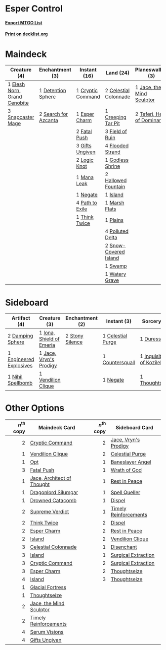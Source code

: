 # Esper Control

#### [Export MTGO List](../collection/Esper%20Control/Esper%20Control.txt)
#### [Print on decklist.org](http://decklist.org/?deckmain=2%09Celestial%20Colonnade%0A1%09Collective%20Brutality%0A1%09Creeping%20Tar%20Pit%0A1%09Cryptic%20Command%0A1%09Detention%20Sphere%0A1%09Elesh%20Norn,%20Grand%20Cenobite%0A1%09Esper%20Charm%0A2%09Fatal%20Push%0A3%09Field%20of%20Ruin%0A4%09Flooded%20Strand%0A3%09Gifts%20Ungiven%0A1%09Godless%20Shrine%0A2%09Hallowed%20Fountain%0A1%09Island%0A1%09Jace,%20the%20Mind%20Sculptor%0A2%09Lingering%20Souls%0A2%09Logic%20Knot%0A1%09Mana%20Leak%0A1%09Marsh%20Flats%0A1%09Negate%0A4%09Path%20to%20Exile%0A1%09Plains%0A4%09Polluted%20Delta%0A2%09Search%20for%20Azcanta%0A3%09Serum%20Visions%0A3%09Snapcaster%20Mage%0A2%09Snow-Covered%20Island%0A1%09Supreme%20Verdict%0A1%09Swamp%0A2%09Teferi,%20Hero%20of%20Dominaria%0A1%09Think%20Twice%0A1%09Timely%20Reinforcements%0A1%09Unburial%20Rites%0A1%09Watery%20Grave%0A1%09Wrath%20of%20God&deckside=1%09Celestial%20Purge%0A1%09Countersquall%0A2%09Damping%20Sphere%0A1%09Duress%0A1%09Engineered%20Explosives%0A1%09Inquisition%20of%20Kozilek%0A1%09Iona,%20Shield%20of%20Emeria%0A1%09Jace,%20Vryn's%20Prodigy%0A1%09Negate%0A1%09Nihil%20Spellbomb%0A2%09Stony%20Silence%0A1%09Thoughtseize%0A1%09Vendilion%20Clique)
# Maindeck

|                                             Creature (4)                                              |                                        Enchantment (3)                                        |                                        Instant (16)                                        |                                           Land (24)                                            |                                           Planeswalker (3)                                           |                                           Sorcery (10)                                           |
|-------------------------------------------------------------------------------------------------------|-----------------------------------------------------------------------------------------------|--------------------------------------------------------------------------------------------|------------------------------------------------------------------------------------------------|------------------------------------------------------------------------------------------------------|--------------------------------------------------------------------------------------------------|
|1 [Elesh Norn, Grand Cenobite](http://gatherer.wizards.com/Pages/Card/Details.aspx?multiverseid=397880)|1 [Detention Sphere](http://gatherer.wizards.com/Pages/Card/Details.aspx?multiverseid=270356)  |1 [Cryptic Command](http://gatherer.wizards.com/Pages/Card/Details.aspx?multiverseid=370439)|2 [Celestial Colonnade](http://gatherer.wizards.com/Pages/Card/Details.aspx?multiverseid=177545)|1 [Jace, the Mind Sculptor](http://gatherer.wizards.com/Pages/Card/Details.aspx?multiverseid=382979)  |1 [Collective Brutality](http://gatherer.wizards.com/Pages/Card/Details.aspx?multiverseid=414380) |
|3 [Snapcaster Mage](http://gatherer.wizards.com/Pages/Card/Details.aspx?multiverseid=425875)           |2 [Search for Azcanta](http://gatherer.wizards.com/Pages/Card/Details.aspx?multiverseid=435226)|1 [Esper Charm](http://gatherer.wizards.com/Pages/Card/Details.aspx?multiverseid=137913)    |1 [Creeping Tar Pit](http://gatherer.wizards.com/Pages/Card/Details.aspx?multiverseid=177520)   |2 [Teferi, Hero of Dominaria](http://gatherer.wizards.com/Pages/Card/Details.aspx?multiverseid=443095)|2 [Lingering Souls](http://gatherer.wizards.com/Pages/Card/Details.aspx?multiverseid=425837)      |
|                                                                                                       |                                                                                               |2 [Fatal Push](http://gatherer.wizards.com/Pages/Card/Details.aspx?multiverseid=423724)     |3 [Field of Ruin](http://gatherer.wizards.com/Pages/Card/Details.aspx?multiverseid=435415)      |                                                                                                      |3 [Serum Visions](http://gatherer.wizards.com/Pages/Card/Details.aspx?multiverseid=425874)        |
|                                                                                                       |                                                                                               |3 [Gifts Ungiven](http://gatherer.wizards.com/Pages/Card/Details.aspx?multiverseid=370368)  |4 [Flooded Strand](http://gatherer.wizards.com/Pages/Card/Details.aspx?multiverseid=405098)     |                                                                                                      |1 [Supreme Verdict](http://gatherer.wizards.com/Pages/Card/Details.aspx?multiverseid=438776)      |
|                                                                                                       |                                                                                               |2 [Logic Knot](http://gatherer.wizards.com/Pages/Card/Details.aspx?multiverseid=370529)     |1 [Godless Shrine](http://gatherer.wizards.com/Pages/Card/Details.aspx?multiverseid=405099)     |                                                                                                      |1 [Timely Reinforcements](http://gatherer.wizards.com/Pages/Card/Details.aspx?multiverseid=220074)|
|                                                                                                       |                                                                                               |1 [Mana Leak](http://gatherer.wizards.com/Pages/Card/Details.aspx?multiverseid=397773)      |2 [Hallowed Fountain](http://gatherer.wizards.com/Pages/Card/Details.aspx?multiverseid=405100)  |                                                                                                      |1 [Unburial Rites](http://gatherer.wizards.com/Pages/Card/Details.aspx?multiverseid=425910)       |
|                                                                                                       |                                                                                               |1 [Negate](http://gatherer.wizards.com/Pages/Card/Details.aspx?multiverseid=447135)         |1 [Island](http://gatherer.wizards.com/Pages/Card/Details.aspx?multiverseid=439602)             |                                                                                                      |1 [Wrath of God](http://gatherer.wizards.com/Pages/Card/Details.aspx?multiverseid=4408)           |
|                                                                                                       |                                                                                               |4 [Path to Exile](http://gatherer.wizards.com/Pages/Card/Details.aspx?multiverseid=370408)  |1 [Marsh Flats](http://gatherer.wizards.com/Pages/Card/Details.aspx?multiverseid=426064)        |                                                                                                      |                                                                                                  |
|                                                                                                       |                                                                                               |1 [Think Twice](http://gatherer.wizards.com/Pages/Card/Details.aspx?multiverseid=108823)    |1 [Plains](http://gatherer.wizards.com/Pages/Card/Details.aspx?multiverseid=439601)             |                                                                                                      |                                                                                                  |
|                                                                                                       |                                                                                               |                                                                                            |4 [Polluted Delta](http://gatherer.wizards.com/Pages/Card/Details.aspx?multiverseid=405104)     |                                                                                                      |                                                                                                  |
|                                                                                                       |                                                                                               |                                                                                            |2 [Snow-Covered Island](http://gatherer.wizards.com/Pages/Card/Details.aspx?multiverseid=184813)|                                                                                                      |                                                                                                  |
|                                                                                                       |                                                                                               |                                                                                            |1 [Swamp](http://gatherer.wizards.com/Pages/Card/Details.aspx?multiverseid=439603)              |                                                                                                      |                                                                                                  |
|                                                                                                       |                                                                                               |                                                                                            |1 [Watery Grave](http://gatherer.wizards.com/Pages/Card/Details.aspx?multiverseid=405114)       |                                                                                                      |                                                                                                  |


# Sideboard

|                                           Artifact (4)                                           |                                           Creature (3)                                            |                                     Enchantment (2)                                      |                                        Instant (3)                                         |                                            Sorcery (3)                                            |
|--------------------------------------------------------------------------------------------------|---------------------------------------------------------------------------------------------------|------------------------------------------------------------------------------------------|--------------------------------------------------------------------------------------------|---------------------------------------------------------------------------------------------------|
|2 [Damping Sphere](http://gatherer.wizards.com/Pages/Card/Details.aspx?multiverseid=443101)       |1 [Iona, Shield of Emeria](http://gatherer.wizards.com/Pages/Card/Details.aspx?multiverseid=397800)|2 [Stony Silence](http://gatherer.wizards.com/Pages/Card/Details.aspx?multiverseid=425850)|1 [Celestial Purge](http://gatherer.wizards.com/Pages/Card/Details.aspx?multiverseid=397699)|1 [Duress](http://gatherer.wizards.com/Pages/Card/Details.aspx?multiverseid=270465)                |
|1 [Engineered Explosives](http://gatherer.wizards.com/Pages/Card/Details.aspx?multiverseid=370549)|1 [Jace, Vryn's Prodigy](http://gatherer.wizards.com/Pages/Card/Details.aspx?multiverseid=439335)  |                                                                                          |1 [Countersquall](http://gatherer.wizards.com/Pages/Card/Details.aspx?multiverseid=249406)  |1 [Inquisition of Kozilek](http://gatherer.wizards.com/Pages/Card/Details.aspx?multiverseid=425900)|
|1 [Nihil Spellbomb](http://gatherer.wizards.com/Pages/Card/Details.aspx?multiverseid=442215)      |1 [Vendilion Clique](http://gatherer.wizards.com/Pages/Card/Details.aspx?multiverseid=370390)      |                                                                                          |1 [Negate](http://gatherer.wizards.com/Pages/Card/Details.aspx?multiverseid=447135)         |1 [Thoughtseize](http://gatherer.wizards.com/Pages/Card/Details.aspx?multiverseid=438676)          |


# Other Options

|*n*<sup>th</sup> copy|                                            Maindeck Card                                            |*n*<sup>th</sup> copy|                                         Sideboard Card                                         |
|--------------------:|-----------------------------------------------------------------------------------------------------|--------------------:|------------------------------------------------------------------------------------------------|
|                    2|[Cryptic Command](http://gatherer.wizards.com/Pages/Card/Details.aspx?multiverseid=370439)           |                    2|[Jace, Vryn's Prodigy](http://gatherer.wizards.com/Pages/Card/Details.aspx?multiverseid=439335) |
|                    1|[Vendilion Clique](http://gatherer.wizards.com/Pages/Card/Details.aspx?multiverseid=370390)          |                    2|[Celestial Purge](http://gatherer.wizards.com/Pages/Card/Details.aspx?multiverseid=397699)      |
|                    1|[Opt](http://gatherer.wizards.com/Pages/Card/Details.aspx?multiverseid=435217)                       |                    1|[Baneslayer Angel](http://gatherer.wizards.com/Pages/Card/Details.aspx?multiverseid=401633)     |
|                    3|[Fatal Push](http://gatherer.wizards.com/Pages/Card/Details.aspx?multiverseid=423724)                |                    1|[Wrath of God](http://gatherer.wizards.com/Pages/Card/Details.aspx?multiverseid=4408)           |
|                    1|[Jace, Architect of Thought](http://gatherer.wizards.com/Pages/Card/Details.aspx?multiverseid=380190)|                    1|[Rest in Peace](http://gatherer.wizards.com/Pages/Card/Details.aspx?multiverseid=442021)        |
|                    1|[Dragonlord Silumgar](http://gatherer.wizards.com/Pages/Card/Details.aspx?multiverseid=394550)       |                    1|[Spell Queller](http://gatherer.wizards.com/Pages/Card/Details.aspx?multiverseid=414494)        |
|                    1|[Drowned Catacomb](http://gatherer.wizards.com/Pages/Card/Details.aspx?multiverseid=430633)          |                    1|[Dispel](http://gatherer.wizards.com/Pages/Card/Details.aspx?multiverseid=201562)               |
|                    2|[Supreme Verdict](http://gatherer.wizards.com/Pages/Card/Details.aspx?multiverseid=438776)           |                    1|[Timely Reinforcements](http://gatherer.wizards.com/Pages/Card/Details.aspx?multiverseid=220074)|
|                    2|[Think Twice](http://gatherer.wizards.com/Pages/Card/Details.aspx?multiverseid=108823)               |                    2|[Dispel](http://gatherer.wizards.com/Pages/Card/Details.aspx?multiverseid=201562)               |
|                    2|[Esper Charm](http://gatherer.wizards.com/Pages/Card/Details.aspx?multiverseid=137913)               |                    2|[Rest in Peace](http://gatherer.wizards.com/Pages/Card/Details.aspx?multiverseid=442021)        |
|                    2|[Island](http://gatherer.wizards.com/Pages/Card/Details.aspx?multiverseid=439602)                    |                    2|[Vendilion Clique](http://gatherer.wizards.com/Pages/Card/Details.aspx?multiverseid=370390)     |
|                    3|[Celestial Colonnade](http://gatherer.wizards.com/Pages/Card/Details.aspx?multiverseid=177545)       |                    1|[Disenchant](http://gatherer.wizards.com/Pages/Card/Details.aspx?multiverseid=201162)           |
|                    3|[Island](http://gatherer.wizards.com/Pages/Card/Details.aspx?multiverseid=439602)                    |                    1|[Surgical Extraction](http://gatherer.wizards.com/Pages/Card/Details.aspx?multiverseid=397706)  |
|                    3|[Cryptic Command](http://gatherer.wizards.com/Pages/Card/Details.aspx?multiverseid=370439)           |                    2|[Surgical Extraction](http://gatherer.wizards.com/Pages/Card/Details.aspx?multiverseid=397706)  |
|                    3|[Esper Charm](http://gatherer.wizards.com/Pages/Card/Details.aspx?multiverseid=137913)               |                    2|[Thoughtseize](http://gatherer.wizards.com/Pages/Card/Details.aspx?multiverseid=438676)         |
|                    4|[Island](http://gatherer.wizards.com/Pages/Card/Details.aspx?multiverseid=439602)                    |                    3|[Thoughtseize](http://gatherer.wizards.com/Pages/Card/Details.aspx?multiverseid=438676)         |
|                    1|[Glacial Fortress](http://gatherer.wizards.com/Pages/Card/Details.aspx?multiverseid=435416)          |                     |                                                                                                |
|                    1|[Thoughtseize](http://gatherer.wizards.com/Pages/Card/Details.aspx?multiverseid=438676)              |                     |                                                                                                |
|                    2|[Jace, the Mind Sculptor](http://gatherer.wizards.com/Pages/Card/Details.aspx?multiverseid=382979)   |                     |                                                                                                |
|                    2|[Timely Reinforcements](http://gatherer.wizards.com/Pages/Card/Details.aspx?multiverseid=220074)     |                     |                                                                                                |
|                    4|[Serum Visions](http://gatherer.wizards.com/Pages/Card/Details.aspx?multiverseid=425874)             |                     |                                                                                                |
|                    4|[Gifts Ungiven](http://gatherer.wizards.com/Pages/Card/Details.aspx?multiverseid=370368)             |                     |                                                                                                |

